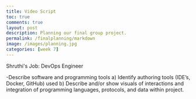 ```yaml
---
title: Video Script
toc: true
comments: true
layout: post
description: Planning our final group project.
permalink: /finalplanning/markdown
image: /images/planning.jpg
categories: [week 7]
---
```


Shruthi's Job: DevOps Engineer

 -Describe software and programming tools
  a) Identify authoring tools (IDE’s, Docker, GitHub) used
  b) Describe and/or show visuals of interactions and integration of programming languages, protocols, and data within project.